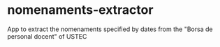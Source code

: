 # nomenaments-extractor
App to extract the nomenaments specified by dates from the "Borsa de personal docent" of USTEC
